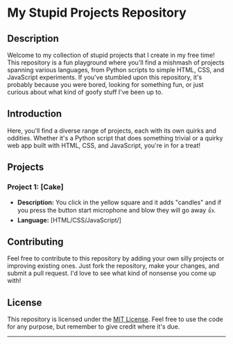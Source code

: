 # My Stupid Projects Repository

## Description

Welcome to my collection of stupid projects that I create in my free time! This repository is a fun playground where you'll find a mishmash of projects spanning various languages, from Python scripts to simple HTML, CSS, and JavaScript experiments. If you've stumbled upon this repository, it's probably because you were bored, looking for something fun, or just curious about what kind of goofy stuff I've been up to.


## Introduction

Here, you'll find a diverse range of projects, each with its own quirks and oddities. Whether it's a Python script that does something trivial or a quirky web app built with HTML, CSS, and JavaScript, you're in for a treat!

## Projects

### Project 1: [Cake]
- **Description:** You click in the yellow square and it adds "candles" and if you press the button start microphone and blow they will go away 👍.
- **Language:** [HTML/CSS/JavaScript/]


## Contributing

Feel free to contribute to this repository by adding your own silly projects or improving existing ones. Just fork the repository, make your changes, and submit a pull request. I'd love to see what kind of nonsense you come up with!

## License

This repository is licensed under the [MIT License](LICENSE). Feel free to use the code for any purpose, but remember to give credit where it's due.

---